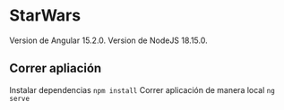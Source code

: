 # StarWars

Version de Angular 15.2.0.
Version de NodeJS 18.15.0.

## Correr apliación
Instalar dependencias `npm install`
Correr aplicación de manera local `ng serve`
